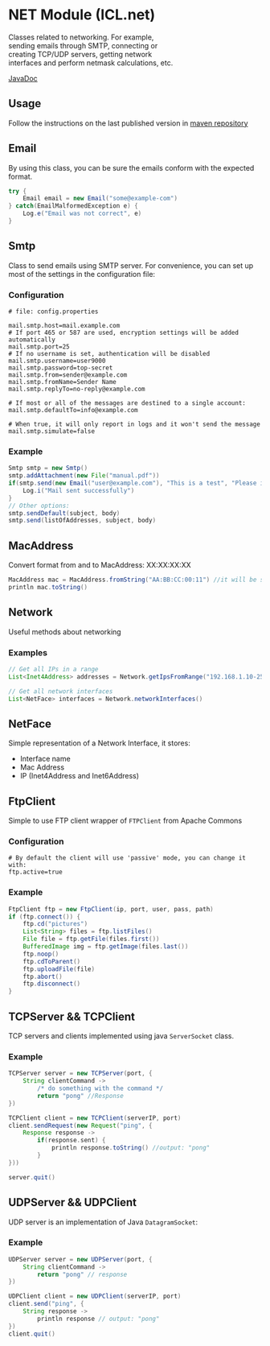 # NET Module (ICL.net)

Classes related to networking. For example,  
sending emails through SMTP, connecting or  
creating TCP/UDP servers, getting network  
interfaces and perform netmask calculations, etc.

[JavaDoc](https://intellisrc.gitlab.io/common/#net)

## Usage

Follow the instructions on the last published version in [maven repository](https://mvnrepository.com/artifact/com.intellisrc/net)

## Email
By using this class, you can be sure the emails
conform with the expected format.
```groovy
try {
    Email email = new Email("some@example-com")
} catch(EmailMalformedException e) {
    Log.e("Email was not correct", e)
}
```

## Smtp
Class to send emails using SMTP server. For convenience, you
can set up most of the settings in the configuration file:

### Configuration
```properties
# file: config.properties

mail.smtp.host=mail.example.com
# If port 465 or 587 are used, encryption settings will be added automatically
mail.smtp.port=25
# If no username is set, authentication will be disabled
mail.smtp.username=user9000
mail.smtp.password=top-secret
mail.smtp.from=sender@example.com
mail.smtp.fromName=Sender Name
mail.smtp.replyTo=no-reply@example.com

# If most or all of the messages are destined to a single account:
mail.smtp.defaultTo=info@example.com

# When true, it will only report in logs and it won't send the message
mail.smtp.simulate=false
```

### Example

```groovy
Smtp smtp = new Smtp()
smtp.addAttachment(new File("manual.pdf"))
if(smtp.send(new Email("user@example.com"), "This is a test", "Please ignore this message")) {
    Log.i("Mail sent successfully")
}
// Other options:
smtp.sendDefault(subject, body)
smtp.send(listOfAddresses, subject, body)
```

## MacAddress
Convert format from and to MacAddress: XX:XX:XX:XX
```groovy
MacAddress mac = MacAddress.fromString("AA:BB:CC:00:11") //it will be stored as byte[]
println mac.toString()
```

## Network
Useful methods about networking

### Examples

```groovy
// Get all IPs in a range
List<Inet4Address> addresses = Network.getIpsFromRange("192.168.1.10-250")

// Get all network interfaces
List<NetFace> interfaces = Network.networkInterfaces()
```

## NetFace
Simple representation of a Network Interface, it stores:

* Interface name
* Mac Address
* IP (Inet4Address and Inet6Address)

## FtpClient
Simple to use FTP client wrapper of `FTPClient` from Apache Commons

### Configuration
```properties
# By default the client will use 'passive' mode, you can change it with:
ftp.active=true
```

### Example

```groovy
FtpClient ftp = new FtpClient(ip, port, user, pass, path)
if (ftp.connect()) {
    ftp.cd("pictures")
    List<String> files = ftp.listFiles()
    File file = ftp.getFile(files.first())
    BufferedImage img = ftp.getImage(files.last())
    ftp.noop()
    ftp.cdToParent()
    ftp.uploadFile(file)
    ftp.abort()
    ftp.disconnect()
}
```

## TCPServer && TCPClient
TCP servers and clients implemented using java `ServerSocket` class.

### Example
```groovy
TCPServer server = new TCPServer(port, {
    String clientCommand ->
        /* do something with the command */
        return "pong" //Response
})

TCPClient client = new TCPClient(serverIP, port)
client.sendRequest(new Request("ping", {
    Response response ->
        if(response.sent) {
            println response.toString() //output: "pong"
        }
}))

server.quit()
```

## UDPServer && UDPClient
UDP server is an implementation of Java `DatagramSocket`:

### Example

```groovy
UDPServer server = new UDPServer(port, {
    String clientCommand ->
        return "pong" // response
})

UDPClient client = new UDPClient(serverIP, port)
client.send("ping", {
    String response ->
        println response // output: "pong"
})
client.quit()
```

